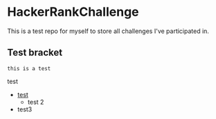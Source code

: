 HackerRankChallenge
===================
This is a test repo for myself to store all challenges I've participated in.

Test bracket
---
    this is a test
test
- [test](http://www.google.com)
  - test 2
-  test3
